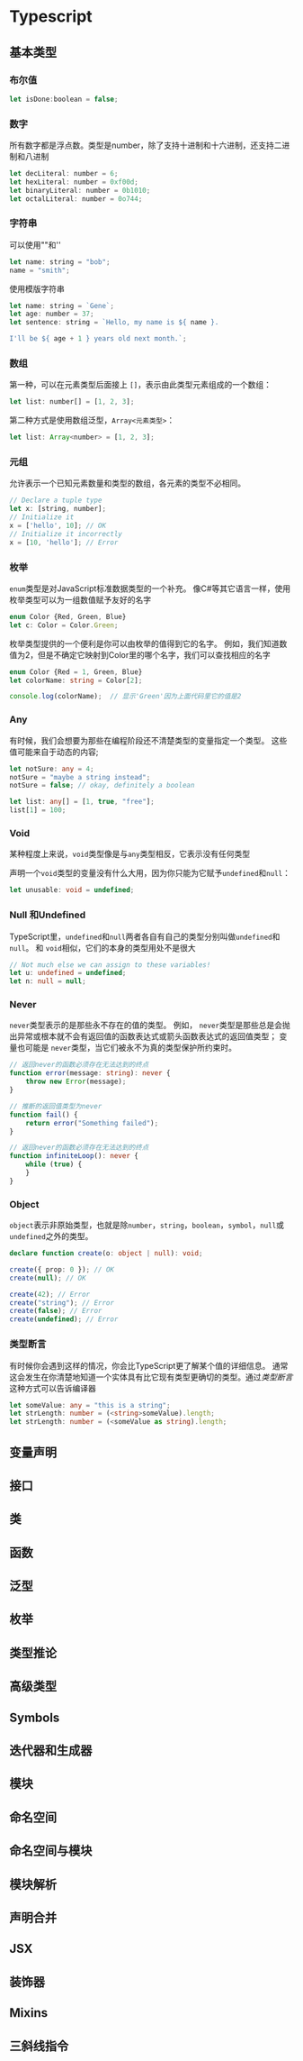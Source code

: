 # Typescript

## 基本类型

### 布尔值

```javascript
let isDone:boolean = false;
```

### 数字

所有数字都是浮点数。类型是number，除了支持十进制和十六进制，还支持二进制和八进制

```javascript
let decLiteral: number = 6;
let hexLiteral: number = 0xf00d;
let binaryLiteral: number = 0b1010;
let octalLiteral: number = 0o744;
```

### 字符串

可以使用""和''

```javascript
let name: string = "bob";
name = "smith";
```

使用模版字符串

```javascript
let name: string = `Gene`;
let age: number = 37;
let sentence: string = `Hello, my name is ${ name }.

I'll be ${ age + 1 } years old next month.`;
```

### 数组

 第一种，可以在元素类型后面接上 `[]`，表示由此类型元素组成的一个数组：

```javascript
let list: number[] = [1, 2, 3];
```

第二种方式是使用数组泛型，`Array<元素类型>`：

```javascript
let list: Array<number> = [1, 2, 3];
```

### 元组

允许表示一个已知元素数量和类型的数组，各元素的类型不必相同。

```javascript
// Declare a tuple type
let x: [string, number];
// Initialize it
x = ['hello', 10]; // OK
// Initialize it incorrectly
x = [10, 'hello']; // Error
```

### 枚举

`enum`类型是对JavaScript标准数据类型的一个补充。 像C#等其它语言一样，使用枚举类型可以为一组数值赋予友好的名字

```javascript
enum Color {Red, Green, Blue}
let c: Color = Color.Green;
```

枚举类型提供的一个便利是你可以由枚举的值得到它的名字。 例如，我们知道数值为2，但是不确定它映射到Color里的哪个名字，我们可以查找相应的名字

```typescript
enum Color {Red = 1, Green, Blue}
let colorName: string = Color[2];

console.log(colorName);  // 显示'Green'因为上面代码里它的值是2
```

### Any

有时候，我们会想要为那些在编程阶段还不清楚类型的变量指定一个类型。 这些值可能来自于动态的内容;

```typescript
let notSure: any = 4;
notSure = "maybe a string instead";
notSure = false; // okay, definitely a boolean

let list: any[] = [1, true, "free"];
list[1] = 100;
```

### Void 

某种程度上来说，`void`类型像是与`any`类型相反，它表示没有任何类型

声明一个`void`类型的变量没有什么大用，因为你只能为它赋予`undefined`和`null`：

```typescript
let unusable: void = undefined;
```

### Null 和Undefined

TypeScript里，`undefined`和`null`两者各自有自己的类型分别叫做`undefined`和`null`。 和 `void`相似，它们的本身的类型用处不是很大

```typescript
// Not much else we can assign to these variables!
let u: undefined = undefined;
let n: null = null;
```

### Never

`never`类型表示的是那些永不存在的值的类型。 例如， `never`类型是那些总是会抛出异常或根本就不会有返回值的函数表达式或箭头函数表达式的返回值类型； 变量也可能是 `never`类型，当它们被永不为真的类型保护所约束时。

```typescript
// 返回never的函数必须存在无法达到的终点
function error(message: string): never {
    throw new Error(message);
}

// 推断的返回值类型为never
function fail() {
    return error("Something failed");
}

// 返回never的函数必须存在无法达到的终点
function infiniteLoop(): never {
    while (true) {
    }
}
```

### Object

`object`表示非原始类型，也就是除`number`，`string`，`boolean`，`symbol`，`null`或`undefined`之外的类型。

```typescript
declare function create(o: object | null): void;

create({ prop: 0 }); // OK
create(null); // OK

create(42); // Error
create("string"); // Error
create(false); // Error
create(undefined); // Error
```

### 类型断言

有时候你会遇到这样的情况，你会比TypeScript更了解某个值的详细信息。 通常这会发生在你清楚地知道一个实体具有比它现有类型更确切的类型。通过*类型断言*这种方式可以告诉编译器

```typescript
let someValue: any = "this is a string";
let strLength: number = (<string>someValue).length;
let strLength: number = (<someValue as string).length;
```



## 变量声明



## 接口

## 类

## 函数

## 泛型

## 枚举

## 类型推论

## 高级类型

## Symbols

## 迭代器和生成器

## 模块

## 命名空间

## 命名空间与模块

## 模块解析

## 声明合并

## JSX

## 装饰器

## Mixins

## 三斜线指令

